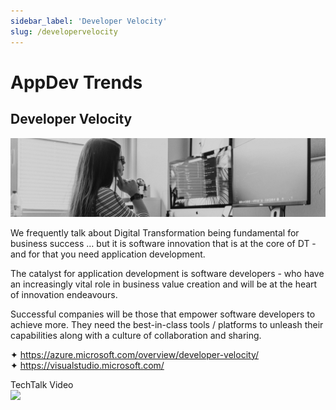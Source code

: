```yaml
---
sidebar_label: 'Developer Velocity'
slug: /developervelocity
---
```


# AppDev Trends

## Developer Velocity

![](images/03-developervelocity.png)

We frequently talk about Digital Transformation being fundamental for business success … but it is software innovation that is at the core of DT - and for that you need application development.

The catalyst for application development is software developers - who have an increasingly vital role in business value creation and will be at the heart of innovation endeavours. 

Successful companies will be those that empower software developers to achieve more. They need the best-in-class tools / platforms to unleash their capabilities along with a culture of collaboration and sharing. 

&#x2726; <https://azure.microsoft.com/overview/developer-velocity/>  
&#x2726; <https://visualstudio.microsoft.com/>  

TechTalk Video  
[![](https://i3.ytimg.com/vi/oK2Lg3YYiuA/mqdefault.jpg)](https://youtu.be/oK2Lg3YYiuA)
 